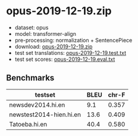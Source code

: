 # opus-2019-12-19.zip

* dataset: opus
* model: transformer-align
* pre-processing: normalization + SentencePiece
* download: [opus-2019-12-19.zip](https://object.pouta.csc.fi/OPUS-MT-models/hi-en/opus-2019-12-19.zip)
* test set translations: [opus-2019-12-19.test.txt](https://object.pouta.csc.fi/OPUS-MT-models/hi-en/opus-2019-12-19.test.txt)
* test set scores: [opus-2019-12-19.eval.txt](https://object.pouta.csc.fi/OPUS-MT-models/hi-en/opus-2019-12-19.eval.txt)

## Benchmarks

| testset               | BLEU  | chr-F |
|-----------------------|-------|-------|
| newsdev2014.hi.en 	| 9.1 	| 0.357 |
| newstest2014-hien.hi.en 	| 13.6 	| 0.409 |
| Tatoeba.hi.en 	| 40.4 	| 0.580 |
